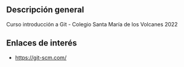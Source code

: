 ## Descripción general

Curso introducción a Git - Colegio Santa María de los Volcanes 2022

## Enlaces de interés

- https://git-scm.com/
